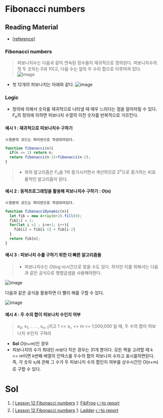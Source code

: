 # Fibonacci numbers
## Reading Material
* [[reference]](https://codility.com/media/train/11-Fibonacci.pdf)
### Fibonacci numbers
> 피보나치수는 다음과 같이 연속된 정수들이 재귀적으로 정의된다. 피보나치수의 첫 두 숫자는 0과 1이고, 다음 수는 앞의 두 수의 합으로 이루어져 있다.
> ![image](https://github.com/Pyotato/codility_practice/assets/102423086/2a824b0b-bb66-4940-8031-8538ef2c8524)
* 첫 12개의 피보나치는 아래와 같다.
![image](https://github.com/Pyotato/codility_practice/assets/102423086/8f0d99cd-1676-443b-92b0-28c0ab4931d8)

### Logic
* 정의에 의해서 숫자를 재귀적으로 나타낼 때 매우 느리다는 점을 알아차릴 수 있다. <i>F</i><sub>n</sub>의 정의에 의하면 피보나치 수열의 이전 숫자를 반복적으로 가르킨다.

#### 예시 1 : 재귀적으로 피보나치수 구하기
`※원본의 코드는 파이썬으로 작성되어있다.`
```javascript
function fibonacci(n){
  if(n <= 1) return n;
  return fibonacci(n-1)+fibonacci(n-2);
}
```
> * 위의 알고리즘은 <i>F</i><sub>n</sub>을 1씩 증가시키면서 계산하므로 2<sup>n</sup>으로 증가하는 비효율적인 알고리즘이 된다.

#### 예시 2 : 동적프로그래밍을 활용해 피보나치수 구하기 : <i>O</i>(n)
`※원본의 코드는 파이썬으로 작성되어있다.`
```javascript
function fibonacciDynamic(n){
  let fib = new Array(n+2).fill(0);
  fib[1] = 1;
  for(let i =2 ; i<n+1; i++){
    fib[i] = fib[i-1] + fib[i-2]
  }
  return fib[n];
}
```

#### 예시 3 : 피보나치 수를 구하기 위한 더 빠른 알고리즘들
> * 피보나치수는 <i>O</i>(log n)시간으로 찾을 수도 있다. 하지만 이를 위해서는 다음과 같은 공식으로 행렬곱셈을 사용해야한다.

![image](https://github.com/Pyotato/codility_practice/assets/102423086/7c4f39a5-6ada-4b67-8105-a3366d055035)

다음과 같은 공식을 활용하면 더 빨리 해를 구할 수 있다. 

![image](https://github.com/Pyotato/codility_practice/assets/102423086/caa50a35-24cc-45c7-8bdc-f5cbd4600905)


#### 예시 4 : 두 수의 합이 피보나치 수인지 여부
> x<sub>0</sub>, x<sub>1</sub>, . . . , x<sub>n−1</sub>이고 1 <= x<sub>i</sub>, <= m <= 1,000,000 일 때, 두 수의 합이 피보나치 수인지 구하라

* **Sol** <i>O</i>(n+m)인 경우
* 피보나치의 수가 최대인 m보다 작은 경우는 31개 뿐이다. 모든 짝을 고려할 때 k <= m이면 k번째 배열의 인덱스를 두수의 합이 피보나치 수라고 표시를하면된다. 즉, 각 숫자 x<sub>i</sub>에 관해 그 수가 두 피보나치 수의 합인지 여부를 상수시간인 <i>O</i>(n+m)로 구할 수 있다. 


# Sol

1. [ [Lesson 12 Fibonacci numbers](https://github.com/Pyotato/codility_practice/tree/Fibonacci-numbers) ]: [FibFrog](https://github.com/Pyotato/codility_practice/blob/Fibonacci-numbers/FibFrog.md) [👉to report](https://app.codility.com/demo/results/training4NST5Q-BBG/)
2. [ [Lesson 12 Fibonacci numbers](https://github.com/Pyotato/codility_practice/tree/Fibonacci-numbers) ]: [Ladder](https://github.com/Pyotato/codility_practice/blob/Fibonacci-numbers/Ladder.md) [👉to report](https://app.codility.com/demo/results/trainingKJUZG3-6XK/)
